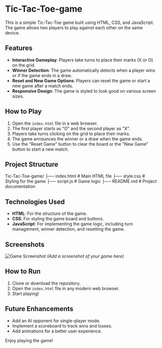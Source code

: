 # Tic-Tac-Toe-game

This is a simple Tic-Tac-Toe game built using HTML, CSS, and JavaScript. The game allows two players to play against each other on the same device.

## Features

- **Interactive Gameplay**: Players take turns to place their marks (X or O) on the grid.
- **Winner Detection**: The game automatically detects when a player wins or if the game ends in a draw.
- **Reset and New Game Options**: Players can reset the game or start a new game after a match ends.
- **Responsive Design**: The game is styled to look good on various screen sizes.

## How to Play

1. Open the `index.html` file in a web browser.
2. The first player starts as "O" and the second player as "X".
3. Players take turns clicking on the grid to place their marks.
4. The game announces the winner or a draw when the game ends.
5. Use the "Reset Game" button to clear the board or the "New Game" button to start a new match.

## Project Structure
Tic-Tac-Toe-game/ ├── index.html # Main HTML file ├── style.css # Styling for the game ├── script.js # Game logic ├── README.md # Project documentation



## Technologies Used

- **HTML**: For the structure of the game.
- **CSS**: For styling the game board and buttons.
- **JavaScript**: For implementing the game logic, including turn management, winner detection, and resetting the game.

## Screenshots

![Game Screenshot](#) *(Add a screenshot of your game here)*

## How to Run

1. Clone or download the repository.
2. Open the `index.html` file in any modern web browser.
3. Start playing!

## Future Enhancements

- Add an AI opponent for single-player mode.
- Implement a scoreboard to track wins and losses.
- Add animations for a better user experience.

Enjoy playing the game!
